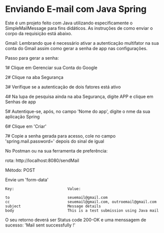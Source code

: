 
# Enviando E-mail com Java Spring

Este é um projeto feito com Java utilizando especificamente o SimpleMailMessage para fins didáticos. As instruções de como enviar o corpo da requisição está abaixo.

Gmail:
Lembrando que é necessário ativar a autenticação multifator na sua conta do Gmail assim como gerar a senha de app nas configurações.

Passo para gerar a senha:

1# Clique em Gerenciar sua Conta do Google

2# Clique na aba Segurança

3# Verifique se a autenticação de dois fatores está ativo

4# Na lupa de pesquisa ainda na aba Segurança, digite APP e clique em Senhas de app

5# Autentique-se, após, no campo 'Nome do app', digite o nme da sua aplicação Spring

6# Clique em 'Criar'

7# Copie a senha gerada para acesso, cole no campo 'spring.mail.password=' depois do sinal de igual


No Postman ou na sua ferramenta de preferência:

rota: http://localhost:8080/sendMail

Método: POST

Envie um 'form-data'

    Key:                        Value: 

    to                          seuemail@gmail.com 
    cc                          seuemail@gmail.com, outroemail@gmail.com
    subject                     Message details
    body                        This is a test submission using Java mail


O seu retorno deverá ser Status code 200-OK e uma menssagem de sucesso: 'Mail sent successfully !'